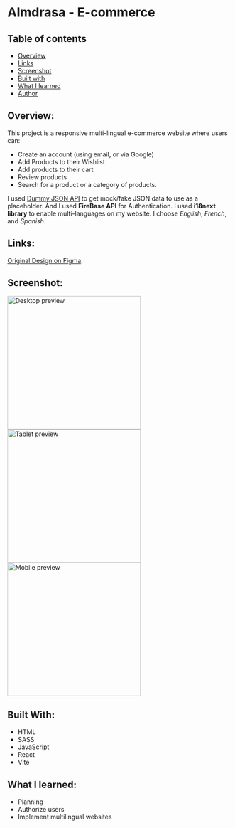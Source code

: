 # Almdrasa - E-commerce

## Table of contents

- [Overview](#overview)
- [Links](#links)
- [Screenshot](#screenshot)
- [Built with](#built-with)
- [What I learned](#what-i-learned)
- [Author](#author)

## Overview:

This project is a responsive multi-lingual e-commerce website where users can:

- Create an account (using email, or via Google)
- Add Products to their Wishlist
- Add products to their cart
- Review products
- Search for a product or a category of products.

I used [Dummy JSON API](https://mockapi.com/) to get mock/fake JSON data to use as a placeholder. And I used **FireBase API** for Authentication. I used **i18next library** to enable multi-languages on my website. I choose _English_, _French_, and _Spanish_.

## Links:

[Original Design on Figma](https://www.figma.com/file/yn2DFQJla0UiSMvomFsqwT/E-Commerce-Website-%D9%90Almdrasa?type=design&node-id=1-3&mode=design&t=d3LCgTgpGZAG20AI-0).</br>

## Screenshot:

<img src="./design/desktop-preview.png" alt="Desktop preview" height="300"><img src="./design/tablet-preview.png" alt="Tablet preview" height="300"><img src="./design/phone-preview.png" alt="Mobile preview" height="300">

## Built With:

- HTML
- SASS
- JavaScript
- React
- Vite

## What I learned:

- Planning
- Authorize users
- Implement multilingual websites

